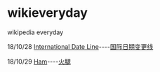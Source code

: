 # wikieveryday
wikipedia everyday

18/10/28 [International Date Line](https://en.wikipedia.org/wiki/International_Date_Line)----[国际日期变更线](https://zh.wikipedia.org/wiki/%E5%9B%BD%E9%99%85%E6%97%A5%E6%9C%9F%E5%8F%98%E6%9B%B4%E7%BA%BF)

18/10/29 [Ham](https://en.wikipedia.org/wiki/Ham)----[火腿](https://zh.wikipedia.org/wiki/%E7%81%AB%E8%85%BF)
